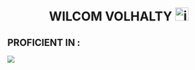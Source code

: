 <div >
<H1 align="center">WILCOM VOLHALTY <img  width="30" height="30" mar src="https://img.icons8.com/color/48/instagram-verification-badge.png" alt="instagram-verification-badge"/> </H1>
  <h2>PROFICIENT IN :</h2>
   <img src="https://skillicons.dev/icons?i=js,html,css,py,php,dart,ae,pr,github,kali,flutter" />
</div>
